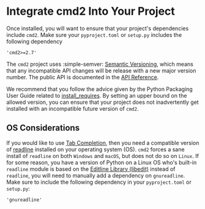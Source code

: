 # Integrate cmd2 Into Your Project

Once installed, you will want to ensure that your project's dependencies include `cmd2`. Make sure
your `pyproject.toml` or `setup.py` includes the following dependency

    'cmd2>=2.7'

The `cmd2` project uses :simple-semver: [Semantic Versioning](https://semver.org), which means that
any incompatible API changes will be release with a new major version number. The public API is
documented in the [API Reference](../api/index.md).

We recommend that you follow the advice given by the Python Packaging User Guide related to
[install_requires](https://packaging.python.org/discussions/install-requires-vs-requirements/). By
setting an upper bound on the allowed version, you can ensure that your project does not
inadvertently get installed with an incompatible future version of `cmd2`.

## OS Considerations

If you would like to use [Tab Completion](../features/completion.md), then you need a compatible
version of [readline](https://tiswww.case.edu/php/chet/readline/rltop.html) installed on your
operating system (OS). `cmd2` forces a sane install of `readline` on both `Windows` and `macOS`, but
does not do so on `Linux`. If for some reason, you have a version of Python on a Linux OS who's
built-in `readline` module is based on the
[Editline Library (libedit)](https://www.thrysoee.dk/editline/) instead of `readline`, you will need
to manually add a dependency on `gnureadline`. Make sure to include the following dependency in your
`pyproject.toml` or `setup.py`:

    'gnureadline'
